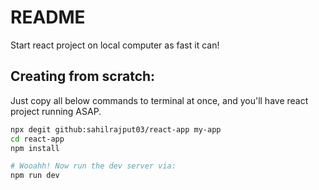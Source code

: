 # README

Start react project on local computer as fast it can!

## Creating from scratch:

Just copy all below commands to terminal at once, and you'll have react project running ASAP.

```bash
npx degit github:sahilrajput03/react-app my-app
cd react-app
npm install

# Wooahh! Now run the dev server via:
npm run dev
```
